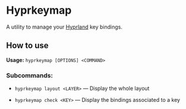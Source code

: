 # Hyprkeymap

A utility to manage your [Hyprland](https://hyprland.org) key bindings.

## How to use

**Usage:** `hyprkeymap [OPTIONS] <COMMAND>`

### **Subcommands:**

* `hyprkeymap layout <LAYER>` — Display the whole layout

* `hyprkeymap check <KEY>` — Display the bindings associated to a key
